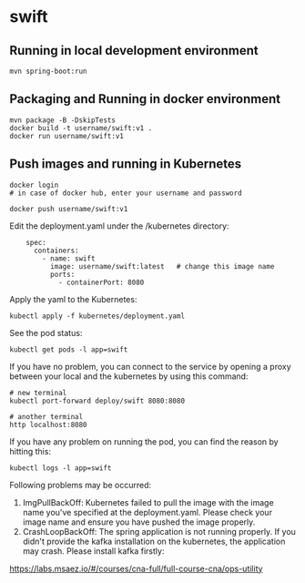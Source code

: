 # swift

## Running in local development environment

```
mvn spring-boot:run
```

## Packaging and Running in docker environment

```
mvn package -B -DskipTests
docker build -t username/swift:v1 .
docker run username/swift:v1
```

## Push images and running in Kubernetes

```
docker login 
# in case of docker hub, enter your username and password

docker push username/swift:v1
```

Edit the deployment.yaml under the /kubernetes directory:
```
    spec:
      containers:
        - name: swift
          image: username/swift:latest   # change this image name
          ports:
            - containerPort: 8080

```

Apply the yaml to the Kubernetes:
```
kubectl apply -f kubernetes/deployment.yaml
```

See the pod status:
```
kubectl get pods -l app=swift
```

If you have no problem, you can connect to the service by opening a proxy between your local and the kubernetes by using this command:
```
# new terminal
kubectl port-forward deploy/swift 8080:8080

# another terminal
http localhost:8080
```

If you have any problem on running the pod, you can find the reason by hitting this:
```
kubectl logs -l app=swift
```

Following problems may be occurred:

1. ImgPullBackOff:  Kubernetes failed to pull the image with the image name you've specified at the deployment.yaml. Please check your image name and ensure you have pushed the image properly.
1. CrashLoopBackOff: The spring application is not running properly. If you didn't provide the kafka installation on the kubernetes, the application may crash. Please install kafka firstly:

https://labs.msaez.io/#/courses/cna-full/full-course-cna/ops-utility

